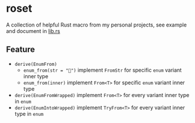 # roset

A collection of helpful Rust macro from my personal projects, see example and document in [lib.rs](/src/lib.rs)

## Feature

- `derive(EnumFrom)`
  - `enum_from(str = "🤔")` implement `FromStr` for specific `enum` variant inner type
  - `enum_from(inner)` implement `From<T>` for specific `enum` variant inner type
- `derive(EnumFromWrapped)` implement `From<T>` for every variant inner type in `enum`
- `derive(EnumIntoWrapped)` implement `TryFrom<T>` for every variant inner type in `enum`
